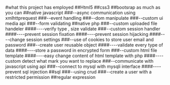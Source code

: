 #what this project has employed
##Html5
##css3
##bootsrap as much as you can
##native javascript
###--async communication using xmlhttprequest
###--event handling
###--dom manipulate
###--custom ui media api
###--form validating
##native php
###--custom uploaded file handeler
####----verify type , size validate
###--custom session handler
####----prevent session fixation
####----prevent session hijacking 
####----change session settings
###--use of cookies to store user email and password
###--create user reusable object 
####----validate every type of data
####----store a password in encrypted form 
###--custom html file template
####----easy change content of html template with php 
####----custom detect what mark you want to replace
###--communicate with javascript using api 
###--connect to mysql with mysqli interface 
####----prevent sql injection 
##sql
###--using crud 
###--create a user with a restricted permission
##regular expression 
